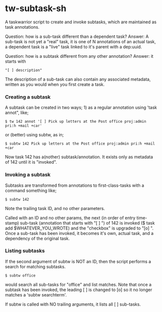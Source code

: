 # tw-subtask-sh

A taskwarrior script to create and invoke subtasks, which are maintained as task annotations.

Question: how is a sub-task different than a dependent task? 
Answer: A sub-task is not yet a "real" task, it is one of N annotations of an actual task, a dependent task is a "live" task linked to it's parent with a dep:uuid. 

Question: how is a subtask different from any other annotation?
Answer: it starts with

```
"[ ] description" 
```

The description of a sub-task can also contain any associated metadata, written as you would when you first create a task. 

### Creating a subtask

A subtask can be created in two ways; 1) as a regular annotation using 'task annot", like;

```
$ tw 142 annot '[ ] Pick up letters at the Post office proj:admin pri:h +mail +car'
```

or (better) using subtw, as in;

```
$ subtw 142 Pick up letters at the Post office proj:admin pri:h +mail +car
```

Now task 142 has a(nother) subtask/annotation. It exists only as metadata of 142 until it is "invoked".

### Invoking a subtask

Subtasks are transformed from annotations to first-class-tasks with a command something like;

```
$ subtw 142
```

Note the trailing task ID, and no other parameters.

Called with an ID and no other params, the next (in order of entry time-stamp) sub-task (annotation that starts with "[ ] ") of 142 is invoked ($ task add $WHATEVER_YOU_WROTE) and the "checkbox" is upgraded to "[o] ". Once a sub-task has been invoked, it becomes it's own, actual task, and a dependency of the original task. 

### Listing subtasks

If the second argument of subtw is NOT an ID, then the script performs a search for matching subtasks.

```
$ subtw office
```

would search all sub-tasks for "office" and list matches. Note that once a subtask has been invoked, the leading [  ] is changed to [o] so it no longer matches a 'subtw searchterm'.

If subtw is called with NO trailing arguments, it lists all [  ] sub-tasks.


